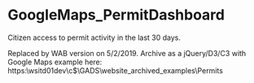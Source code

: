 # GoogleMaps_PermitDashboard
Citizen access to permit activity in the last 30 days.

Replaced by WAB version on 5/2/2019. Archive as a jQuery/D3/C3  with Google Maps example here: https:\\wsitd01dev\c$\GADS\website\_archived_examples\Permits 
